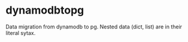 # dynamodbtopg
Data migration from dynamodb to pg.
Nested data (dict, list) are in their literal sytax.
